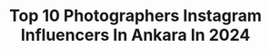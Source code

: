 ---
title: Top 10 Photographers Instagram Influencers In Ankara In 2024
description: >-
  Find top photographers Instagram influencers in Ankara in 2024. Most popular hashtags: #photography #photographer #ankara #photooftheday.
platform: Instagram
hits: 60
text_top: Analyze the top-rated Instagram profiles on inBeat.
text_bottom: Our search engine aggregates 60 Instagram influencers like this in Ankara, Turkey for you to contact.
profiles:
  - username: "sabripesmenofficial"
    fullname: >-
      Sabri Peşmen
    bio: >-
      Traveller 🍃 Van Life 🍃 Photographer Ankara 🇹🇷 Founder of @sabripesmen & @ankawedding 🎁 Kampanyalı Paket Fiyat Bilgisi için 👇🏻
    location: "Turkey"
    followers: 6788
    engagement: 565
    commentsToLikes: 0.039638
    id: ck14hm3shb0bm0i19z6yaefmy
    verified: false
    hashtags: "#kendimenot, #homesweethome, #sirinbaba, #vanlifediaries"
  - username: "emreturkmetin06"
    fullname: >-
      Emre Türkmetin
    bio: >-
      🇹🇷🇧🇬 Bir yer de olan her yerdedir Her yer de olan hiç bir yer de değildir... Photographer Ankara İstanbul Eskişehir Kütahya
    location: "Turkey"
    followers: 1947
    engagement: 2386
    commentsToLikes: 0.036781
    id: ck0w13j6ohdt00i19g3jkxerx
    verified: false
    hashtags: "#fotografhikayesi, #gezelimgorelim, #photographer, #sunsetlover"
  - username: "_berkangoncu"
    fullname: >-
      
    bio: >-
      @_berkangoncu0 Yedek Hesap
    location: "Turkey"
    followers: 13172
    engagement: 811
    commentsToLikes: 0.099226
    id: ck8wfaeihfewu0j788xh71yq4
    verified: false
    hashtags: "#instalike, #likeforfollow, #tiktokindonesia, #liketime"
  - username: "mervvee.demirr"
    fullname: >-
      Merve 🇹🇷
    bio: >-
      @ankaradogumfotografcisimerve •REKLAM VE İŞ BİRLİĞİ İÇİN DM 📥 •Photographer 📸 •ANKARA 🇹🇷 •BEŞİKTAŞ 🦅
    location: "Turkey"
    followers: 11361
    engagement: 670
    commentsToLikes: 0.008690
    id: ck9hctrfqmxtk0j78huqg8f3b
    verified: false
    hashtags: ""
  - username: "saire_hatun"
    fullname: >-
      داملا  😇🎈
    bio: >-
      🧕🏻20 years old 🌿 Reklâm & İş Birliği 📥 Photographyer 📷 👩‍🏫Coğrafya Öğrencisi 🌏 ↪ Şiir Yürekli Bir Hatun 🍁 ❕Paylaşımların Alınmasına İzin Yok❗
    location: "Turkey"
    followers: 22749
    engagement: 271
    commentsToLikes: 0.110335
    id: ck137klc2c0k00i19lsvzol6a
    verified: false
    hashtags: "#beklemek, #photographers, #instalike, #istgoodshot"
  - username: "cizre_sayfasi733"
    fullname: >-
      CizRe Sayfası
    bio: >-
      CiZRe ye Dair Her ŞeY 📷 Fotoğraf Ve Video İçin Dm 👉 MeMu_Zin Kentli Tek AmacıMıZ Güzel MemleketiMizi Güzel İnsanlara Tanıtmak..!!
    location: "Turkey"
    followers: 15125
    engagement: 499
    commentsToLikes: 0.019821
    id: ck9wp6g4r80j80j78uu6rj4bh
    verified: false
    hashtags: "#mardin, #hakkari, #manzara, #batman"
  - username: "hhyucel"
    fullname: >-
      Hacı Hakkı
    bio: >-
      Gez Gör Anı Yaşa ve Fotoğrafla...😀🇹🇷🧿🙋‍♂️ "Ankaralı % AnGaralı" 🌲 Doğa Aşığı 🏕 Kampçı 📷 Fotoğrafçı 🇹🇷@gezenbay06
    location: "Turkey"
    followers: 4525
    engagement: 875
    commentsToLikes: 0.043613
    id: ck0tw1xnsdo2z0i19vri815t4
    verified: false
    hashtags: "#aniyakala, #ankara, #nikon, #anadolugram"
  - username: "gezgin_kareler"
    fullname: >-
      Tayfun
    bio: >-
      🧭Görsel Hikaye Anlatıcısı @tayfundeemir
    location: "Turkey"
    followers: 4664
    engagement: 1535
    commentsToLikes: 0.066574
    id: ck15s45vqb4rt0i194pnbcc11
    verified: false
    hashtags: "#photo, #nature, #love, #photography"
  - username: "yyyaseminsahinnn"
    fullname: >-
      Y A S E M İ N  Ş A H İ N
    bio: >-
      ⛔️Nev’i şahsına münhasır❗️ 📌Ankara 🏡 📌💭 📌E♥️
    location: "Turkey"
    followers: 8104
    engagement: 1022
    commentsToLikes: 0.052243
    id: ck15pgiycxrii0i19d1zcon1s
    verified: false
    hashtags: "#photography, #photooftheday, #bugununkaresi, #likeforfollow"
  - username: "ankaraandmore_"
    fullname: >-
      @ankaraandmore
    bio: >-
      Gezdim 👣 Gördüm 👀 Çektim 📸
    location: "Turkey"
    followers: 6538
    engagement: 243
    commentsToLikes: 0.007737
    id: ck0vyeudp3moa0i19ylvtjlzo
    verified: false
    hashtags: "#model, #sun, #fotog, #photooftheweek"
---